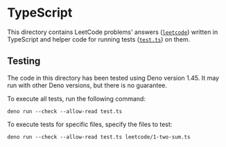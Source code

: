 # TypeScript

This directory contains LeetCode problems' answers ([`leetcode`](leetcode)) written in TypeScript and helper code for running tests ([`test.ts`](test.ts)) on them.

## Testing

The code in this directory has been tested using Deno version 1.45. It may run with other Deno versions, but there is no guarantee.

To execute all tests, run the following command:

```console
deno run --check --allow-read test.ts
```

To execute tests for specific files, specify the files to test:

```console
deno run --check --allow-read test.ts leetcode/1-two-sum.ts
```
